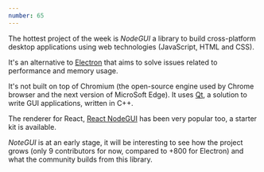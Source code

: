 ```yaml
---
number: 65
---
```


The hottest project of the week is _NodeGUI_ a library to build cross-platform desktop applications using web technologies (JavaScript, HTML and CSS).

It's an alternative to [Electron](https://electronjs.org/) that aims to solve issues related to performance and memory usage.

It's not built on top of Chromium (the open-source engine used by Chrome browser and the next version of MicroSoft Edge). It uses [Qt](https://www.qt.io/), a solution to write GUI applications, written in C++.

The renderer for React, [React NodeGUI](https://github.com/nodegui/react-nodegui) has been very popular too, a starter kit is available.

_NoteGUI_ is at an early stage, it will be interesting to see how the project grows (only 9 contributors for now, compared to +800 for Electron) and what the community builds from this library.
